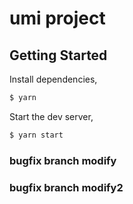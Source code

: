 # umi project

## Getting Started

Install dependencies,

```bash
$ yarn
```

Start the dev server,

```bash
$ yarn start
```
### bugfix branch modify
### bugfix branch modify2